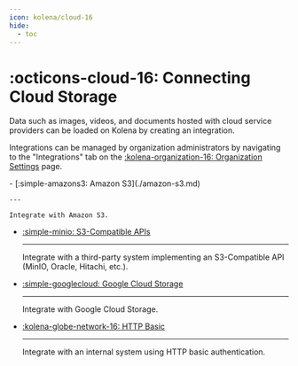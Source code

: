 ```yaml
---
icon: kolena/cloud-16
hide:
  - toc
---
```


# :octicons-cloud-16: Connecting Cloud Storage

Data such as images, videos, and documents hosted with cloud service providers can be loaded on Kolena by creating an
integration.

Integrations can be managed by organization administrators by navigating to the "Integrations" tab on the
[:kolena-organization-16: Organization Settings](https://app.kolena.io/redirect/organization?tab=integrations) page.

<div class="grid cards" markdown>
- [:simple-amazons3: Amazon S3](./amazon-s3.md)

    ---

    Integrate with Amazon S3.

- [:simple-minio: S3-Compatible APIs](./s3-compatible.md)

    ---

    Integrate with a third-party system implementing an S3-Compatible API (MinIO, Oracle, Hitachi, etc.).

- [:simple-googlecloud: Google Cloud Storage](./google-cloud-storage.md)

    ---

    Integrate with Google Cloud Storage.

- [:kolena-globe-network-16: HTTP Basic](./http-basic.md)

    ---

    Integrate with an internal system using HTTP basic authentication.

</div>
